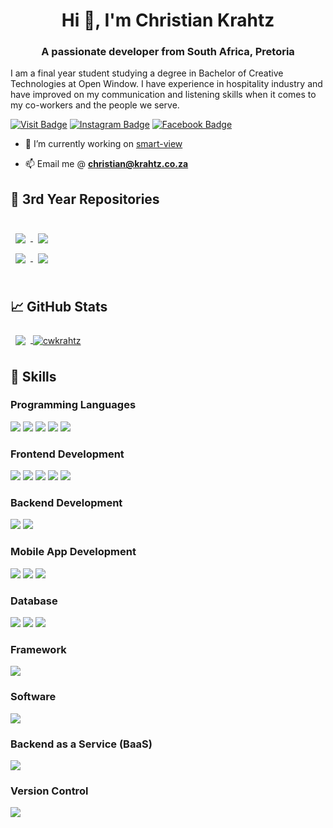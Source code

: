 <h1 align="center">Hi 👋, I'm Christian Krahtz</h1>
<h3 align="center">A passionate developer from South Africa, Pretoria</h3>

I am a final year student studying a degree in Bachelor of Creative Technologies at Open Window. I have experience in hospitality industry and have improved on my communication and listening skills when it comes to my co-workers and the people we serve. 

[![Visit Badge](https://komarev.com/ghpvc/?username=cwkrahtz&label=Profile%20views&color=0e75b6&style=flat&logo=view&logoColor=white&color=1F77B4 )](tps:cwkrahtz.dev)
[![Instagram Badge](https://img.shields.io/badge/Instagram-Profile?style=flat&logo=instagram&logoColor=white&color=E1306C)](https://www.instagram.com/krahtz424/profilecard/?igsh=MWZvOXhxaXN3M2duZQ==)
[![Facebook Badge](https://img.shields.io/badge/Facebook-Profile?style=flat&logo=facebook&logoColor=white&color=4267B2)](https://fb.com/christian-krahtz)

- 🔭 I’m currently working on [smart-view](https://github.com/CWKrahtz/smart-view)

- 📫 Email me @ **christian@krahtz.co.za**

## 📌 3rd Year Repositories

<br>

<a href="https://github.com/CWKrahtz/smart-view">
  <img align="center" style="margin:0.5rem" src="https://github-readme-stats.vercel.app/api/pin/?username=cwkrahtz&repo=smart-view&title_color=ffffff&text_color=c9cacc&icon_color=4AB197&bg_color=1A2B34" />
</a>

<a href="https://github.com/Bladeyboy54/Elementium-frontend">
  <img align="center" style="margin:0.5rem" src="https://github-readme-stats.vercel.app/api/pin/?username=bladeyboy54&repo=elementium-frontend&title_color=ffffff&text_color=c9cacc&icon_color=4AB197&bg_color=1A2B34" />
</a>

<br>

<a href="https://github.com/CWKrahtz/source-code">
  <img align="center" style="margin:0.5rem" src="https://github-readme-stats.vercel.app/api/pin/?username=cwkrahtz&repo=source-code&title_color=ffffff&text_color=c9cacc&icon_color=4AB197&bg_color=1A2B34" />
</a>

<a href="https://github.com/DanteCS25/PalCODEX">
  <img align="center" style="margin:0.5rem" src="https://github-readme-stats.vercel.app/api/pin/?username=dantecs25&repo=palcodex&title_color=ffffff&text_color=c9cacc&icon_color=4AB197&bg_color=1A2B34" />
</a>

<br>
<br>

## &#x1f4c8; GitHub Stats

<a href="https://github.com/CWKrahtz">
  <img align="center" style="margin:0.5rem" src="https://github-readme-stats.vercel.app/api/top-langs/?username=cwkrahtz&hide=html,css&title_color=ffffff&text_color=c9cacc&icon_color=4AB197&bg_color=1A2B34" />
</a>

<a href="https://github.com/CWKrahtz">
 <img align="center" src="https://github-readme-stats.vercel.app/api?username=cwkrahtz&show_icons=true&line_height=27&count_private=true&title_color=ffffff&text_color=c9cacc&icon_color=4AB097&bg_color=1A2B34&locale=en" alt="cwkrahtz" />
</a>

<br>

## 💼 Skills
### Programming Languages
![](https://img.shields.io/badge/JS-informational?style=flat&logo=javascript&logoColor=white&color=4AB197)
![](https://img.shields.io/badge/TypeScript-informational?style=flat&logo=typescript&logoColor=white&color=4AB197)
![](https://img.shields.io/badge/PHP-informational?style=flat&logo=php&logoColor=white&color=4AB197)
![](https://img.shields.io/badge/Python-informational?style=flat&logo=python&logoColor=white&color=4AB197)
![](https://img.shields.io/badge/Swift-informational?style=flat&logo=swift&logoColor=white&color=4AB197)

### Frontend Development
![](https://img.shields.io/badge/React-informational?style=flat&logo=react&logoColor=white&color=4AB197)
![](https://img.shields.io/badge/Angular-informational?style=flat&logo=angular&logoColor=white&color=4AB197)
![](https://img.shields.io/badge/CSS3-informational?style=flat&logo=css3&logoColor=white&color=4AB197)
![](https://img.shields.io/badge/HTML5-informational?style=flat&logo=html5&logoColor=white&color=4AB197)
![](https://img.shields.io/badge/Bootstrap-informational?style=flat&logo=bootstrap&logoColor=white&color=4AB197)

### Backend Development
![](https://img.shields.io/badge/NodeJS-informational?style=flat&logo=node.js&logoColor=white&color=4AB197)
![](https://img.shields.io/badge/Express-informational?style=flat&logo=express&logoColor=white&color=4AB197)

### Mobile App Development
![](https://img.shields.io/badge/Android-informational?style=flat&logo=android&logoColor=white&color=4AB197)
![](https://img.shields.io/badge/Kotlin-informational?style=flat&logo=kotlin&logoColor=white&color=4AB197)
![](https://img.shields.io/badge/React%20Native-informational?style=flat&logo=react&logoColor=white&color=4AB197)

### Database
![](https://img.shields.io/badge/MongoDB-informational?style=flat&logo=mongodb&logoColor=white&color=4AB197)
![](https://img.shields.io/badge/MySQL-informational?style=flat&logo=mysql&logoColor=white&color=4AB197)
![](https://img.shields.io/badge/postgreSQL-informational?style=flat&logo=postgresql&logoColor=white&color=4AB197)

### Framework
![](https://img.shields.io/badge/ElectronJS-informational?style=flat&logo=electron&logoColor=white&color=4AB197)

### Software
![](https://img.shields.io/badge/Figma-informational?style=flat&logo=figma&logoColor=white&color=4AB197)

### Backend as a Service (BaaS)
![](https://img.shields.io/badge/Firebase-informational?style=flat&logo=firebase&logoColor=white&color=4AB197)

### Version Control
![](https://img.shields.io/badge/Git-informational?style=flat&logo=git&logoColor=white&color=4AB197)


